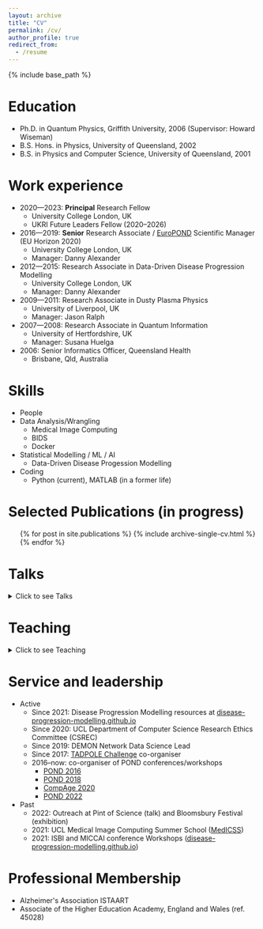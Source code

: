 ```yaml
---
layout: archive
title: "CV"
permalink: /cv/
author_profile: true
redirect_from:
  - /resume
---
```


{% include base_path %}

Education
======

* Ph.D. in Quantum Physics, Griffith University, 2006 (Supervisor: Howard Wiseman)
* B.S. Hons. in Physics, University of Queensland, 2002
* B.S. in Physics and Computer Science, University of Queensland, 2001

Work experience
======

* 2020—2023: **Principal** Research Fellow
   * University College London, UK
   * UKRI Future Leaders Fellow (2020–2026)
* 2016—2019: **Senior** Research Associate / [EuroPOND](http://europond.eu) Scientific Manager (EU Horizon 2020)
   * University College London, UK
   * Manager: Danny Alexander
* 2012—2015: Research Associate in Data-Driven Disease Progression Modelling
   * University College London, UK
   * Manager: Danny Alexander
* 2009—2011: Research Associate in Dusty Plasma Physics
   * University of Liverpool, UK
   * Manager: Jason Ralph
* 2007—2008: Research Associate in Quantum Information
   * University of Hertfordshire, UK
   * Manager: Susana Huelga
* 2006: Senior Informatics Officer, Queensland Health
   * Brisbane, Qld, Australia

Skills
======

* People
* Data Analysis/Wrangling
   * Medical Image Computing
   * BIDS
   * Docker
* Statistical Modelling / ML / AI
   * Data-Driven Disease Progession Modelling
* Coding
   * Python (current), MATLAB (in a former life)

Selected Publications (in progress)
======

<ul>{% for post in site.publications %}
    {% include archive-single-cv.html %}
    {% endfor %}</ul>

Talks
======

<details>

<summary>Click to see Talks</summary>
<ul>{% for post in site.talks reversed %}
    {% include archive-single-talk-cv.html %}
    {% endfor %}</ul>

</details>


Teaching
======

<details>

<summary>Click to see Teaching</summary>
<ul>{% for post in site.teaching reversed %}
    {% include archive-single-cv.html %}
    {% endfor %}</ul>

</details>


Service and leadership
======

* Active
   * Since 2021: Disease Progression Modelling resources at [disease-progression-modelling.github.io](https://disease-progression-modelling.github.io)
   * Since 2020: UCL Department of Computer Science Research Ethics Committee (CSREC)
   * Since 2019: DEMON Network Data Science Lead
   * Since 2017: [TADPOLE Challenge](https://tadpole.grand-challenge.org) co-organiser
   * 2016–now: co-organiser of POND conferences/workshops
      * [POND 2016](http://europond.eu/pond2016)
      * [POND 2018](http://europond.eu/pond2018)
      * [CompAge 2020](https://neuroinformatics.icm-institute.org/conferences/compage-2020/)
      * [POND 2022](https://pond2022.com)
* Past
   * 2022: Outreach at Pint of Science (talk) and Bloomsbury Festival (exhibition)
   * 2021: UCL Medical Image Computing Summer School ([MedICSS](https://medicss.cs.ucl.ac.uk/programme-2021/))
   * 2021: ISBI and MICCAI conference Workshops ([disease-progression-modelling.github.io](https://disease-progression-modelling.github.io))

Professional Membership
======

- Alzheimer's Association ISTAART
- Associate of the Higher Education Academy, England and Wales (ref. 45028)
